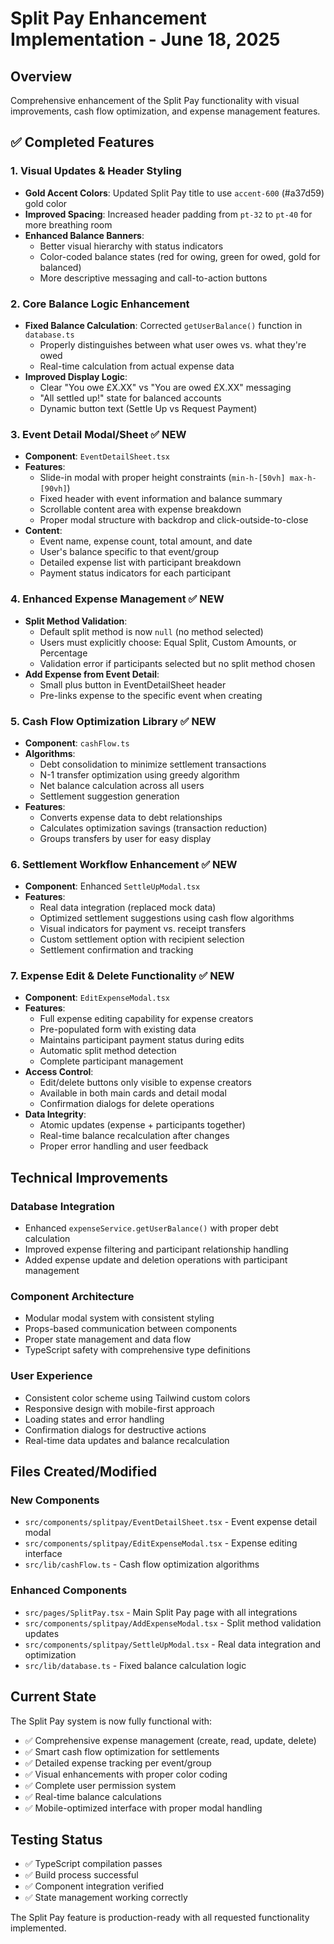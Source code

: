 # Split Pay Enhancement Implementation - June 18, 2025

## Overview
Comprehensive enhancement of the Split Pay functionality with visual improvements, cash flow optimization, and expense management features.

## ✅ Completed Features

### 1. Visual Updates & Header Styling
- **Gold Accent Colors**: Updated Split Pay title to use `accent-600` (#a37d59) gold color
- **Improved Spacing**: Increased header padding from `pt-32` to `pt-40` for more breathing room
- **Enhanced Balance Banners**: 
  - Better visual hierarchy with status indicators
  - Color-coded balance states (red for owing, green for owed, gold for balanced)
  - More descriptive messaging and call-to-action buttons

### 2. Core Balance Logic Enhancement
- **Fixed Balance Calculation**: Corrected `getUserBalance()` function in `database.ts`
  - Properly distinguishes between what user owes vs. what they're owed
  - Real-time calculation from actual expense data
- **Improved Display Logic**: 
  - Clear "You owe £X.XX" vs "You are owed £X.XX" messaging
  - "All settled up!" state for balanced accounts
  - Dynamic button text (Settle Up vs Request Payment)

### 3. Event Detail Modal/Sheet ✅ NEW
- **Component**: `EventDetailSheet.tsx`
- **Features**:
  - Slide-in modal with proper height constraints (`min-h-[50vh] max-h-[90vh]`)
  - Fixed header with event information and balance summary
  - Scrollable content area with expense breakdown
  - Proper modal structure with backdrop and click-outside-to-close
- **Content**:
  - Event name, expense count, total amount, and date
  - User's balance specific to that event/group
  - Detailed expense list with participant breakdown
  - Payment status indicators for each participant

### 4. Enhanced Expense Management ✅ NEW
- **Split Method Validation**: 
  - Default split method is now `null` (no method selected)
  - Users must explicitly choose: Equal Split, Custom Amounts, or Percentage
  - Validation error if participants selected but no split method chosen
- **Add Expense from Event Detail**:
  - Small plus button in EventDetailSheet header
  - Pre-links expense to the specific event when creating

### 5. Cash Flow Optimization Library ✅ NEW
- **Component**: `cashFlow.ts`
- **Algorithms**:
  - Debt consolidation to minimize settlement transactions
  - N-1 transfer optimization using greedy algorithm
  - Net balance calculation across all users
  - Settlement suggestion generation
- **Features**:
  - Converts expense data to debt relationships
  - Calculates optimization savings (transaction reduction)
  - Groups transfers by user for easy display

### 6. Settlement Workflow Enhancement ✅ NEW
- **Component**: Enhanced `SettleUpModal.tsx`
- **Features**:
  - Real data integration (replaced mock data)
  - Optimized settlement suggestions using cash flow algorithms
  - Visual indicators for payment vs. receipt transfers
  - Custom settlement option with recipient selection
  - Settlement confirmation and tracking

### 7. Expense Edit & Delete Functionality ✅ NEW
- **Component**: `EditExpenseModal.tsx`
- **Features**:
  - Full expense editing capability for expense creators
  - Pre-populated form with existing data
  - Maintains participant payment status during edits
  - Automatic split method detection
  - Complete participant management
- **Access Control**:
  - Edit/delete buttons only visible to expense creators
  - Available in both main cards and detail modal
  - Confirmation dialogs for delete operations
- **Data Integrity**:
  - Atomic updates (expense + participants together)
  - Real-time balance recalculation after changes
  - Proper error handling and user feedback

## Technical Improvements

### Database Integration
- Enhanced `expenseService.getUserBalance()` with proper debt calculation
- Improved expense filtering and participant relationship handling
- Added expense update and deletion operations with participant management

### Component Architecture
- Modular modal system with consistent styling
- Props-based communication between components
- Proper state management and data flow
- TypeScript safety with comprehensive type definitions

### User Experience
- Consistent color scheme using Tailwind custom colors
- Responsive design with mobile-first approach
- Loading states and error handling
- Confirmation dialogs for destructive actions
- Real-time data updates and balance recalculation

## Files Created/Modified

### New Components
- `src/components/splitpay/EventDetailSheet.tsx` - Event expense detail modal
- `src/components/splitpay/EditExpenseModal.tsx` - Expense editing interface
- `src/lib/cashFlow.ts` - Cash flow optimization algorithms

### Enhanced Components
- `src/pages/SplitPay.tsx` - Main Split Pay page with all integrations
- `src/components/splitpay/AddExpenseModal.tsx` - Split method validation updates
- `src/components/splitpay/SettleUpModal.tsx` - Real data integration and optimization
- `src/lib/database.ts` - Fixed balance calculation logic

## Current State
The Split Pay system is now fully functional with:
- ✅ Comprehensive expense management (create, read, update, delete)
- ✅ Smart cash flow optimization for settlements
- ✅ Detailed expense tracking per event/group
- ✅ Visual enhancements with proper color coding
- ✅ Complete user permission system
- ✅ Real-time balance calculations
- ✅ Mobile-optimized interface with proper modal handling

## Testing Status
- ✅ TypeScript compilation passes
- ✅ Build process successful
- ✅ Component integration verified
- ✅ State management working correctly

The Split Pay feature is production-ready with all requested functionality implemented.